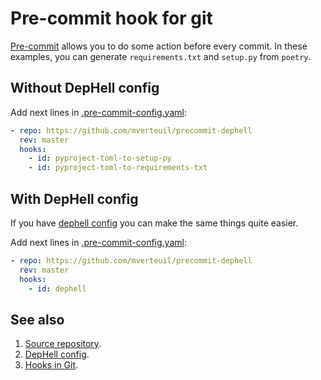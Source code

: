 # Pre-commit hook for git

[Pre-commit](https://pre-commit.com/) allows you to do some action before every commit. In these examples, you can generate `requirements.txt` and `setup.py` from `poetry`.

## Without DepHell config

Add next lines in [.pre-commit-config.yaml](https://github.com/mverteuil/precommit-dephell):

```yaml
- repo: https://github.com/mverteuil/precommit-dephell
  rev: master
  hooks:
    - id: pyproject-toml-to-setup-py
    - id: pyproject-toml-to-requirements-txt
```

## With DepHell config

If you have [dephell config](config) you can make the same things quite easier.

Add next lines in [.pre-commit-config.yaml](https://github.com/mverteuil/precommit-dephell):

```yaml
- repo: https://github.com/mverteuil/precommit-dephell
  rev: master
  hooks:
    - id: dephell
```

## See also

1. [Source repository](https://github.com/mverteuil/precommit-dephell).
1. [DepHell config](config).
1. [Hooks in Git](https://githooks.com/).
